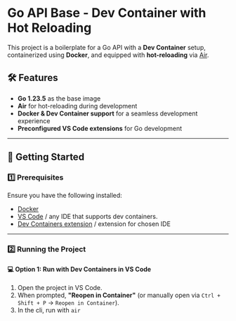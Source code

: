 # Go API Base - Dev Container with Hot Reloading

This project is a boilerplate for a Go API with a **Dev Container** setup, containerized using **Docker**, and equipped with **hot-reloading** via [Air](github.com/air-verse/air).

## 🛠 Features

- **Go 1.23.5** as the base image
- **Air** for hot-reloading during development
- **Docker & Dev Container support** for a seamless development experience
- **Preconfigured VS Code extensions** for Go development

---

## 🚀 Getting Started

### 1️⃣ Prerequisites

Ensure you have the following installed:

- [Docker](https://www.docker.com/)
- [VS Code](https://code.visualstudio.com/) / any IDE that supports dev containers.
- [Dev Containers extension](https://marketplace.visualstudio.com/items?itemName=ms-vscode-remote.remote-containers) / extension for chosen IDE

---

### 2️⃣ Running the Project

#### 💻 Option 1: Run with Dev Containers in VS Code

1. Open the project in VS Code.
2. When prompted, **"Reopen in Container"** (or manually open via `Ctrl + Shift + P` → `Reopen in Container`).
3. In the cli, run with `air`
